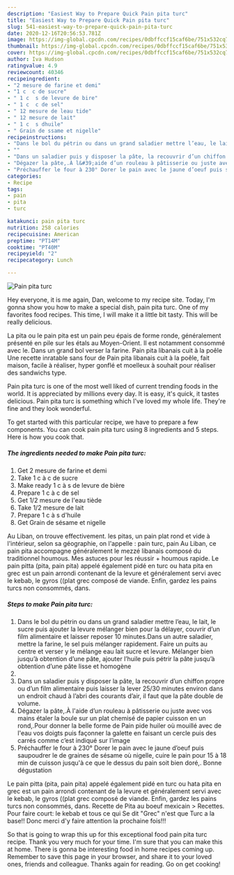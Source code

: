 ```yaml
---
description: "Easiest Way to Prepare Quick Pain pita turc"
title: "Easiest Way to Prepare Quick Pain pita turc"
slug: 541-easiest-way-to-prepare-quick-pain-pita-turc
date: 2020-12-16T20:56:53.781Z
image: https://img-global.cpcdn.com/recipes/0dbffccf15caf6be/751x532cq70/pain-pita-turc-photo-principale-de-la-recette.jpg
thumbnail: https://img-global.cpcdn.com/recipes/0dbffccf15caf6be/751x532cq70/pain-pita-turc-photo-principale-de-la-recette.jpg
cover: https://img-global.cpcdn.com/recipes/0dbffccf15caf6be/751x532cq70/pain-pita-turc-photo-principale-de-la-recette.jpg
author: Iva Hudson
ratingvalue: 4.9
reviewcount: 40346
recipeingredient:
- "2 mesure de farine et demi"
- "1 c  c de sucre"
- " 1 c  s de levure de bire"
- " 1 c  c de sel"
- " 12 mesure de leau tide"
- " 12 mesure de lait"
- " 1 c  s dhuile"
- " Grain de ssame et nigelle"
recipeinstructions:
- "Dans le bol du pétrin ou dans un grand saladier mettre l’eau, le lait, le sucre puis ajouter la levure mélanger bien pour la délayer, couvrir d’un film alimentaire et laisser reposer 10 minutes.Dans un autre saladier, mettre la farine, le sel puis mélanger rapidement. Faire un puits au centre et verser y le mélange eau lait sucre et levure. Mélanger bien jusqu’à obtention d’une pâte, ajouter l’huile puis pétrir la pâte jusqu’à obtention d’une pâte lisse et homogène"
- ""
- "Dans un saladier puis y disposer la pâte, la recouvrir d’un chiffon propre ou d’un film alimentaire puis laisser la lever 25/30 minutes environ dans un endroit chaud à l’abri des courants d’air, il faut que la pâte double de volume."
- "Dégazer la pâte,.À l&#39;aide d’un rouleau à pâtisserie ou juste avec vos mains étaler la boule sur un plat chemisé de papier cuisson en un rond,.Pour donner la belle forme de Pain pide huiler où mouillé avec de l&#39;eau vos doigts puis façonner la galette en faisant un cercle puis des carrés comme c’est indiqué sur l’image"
- "Préchauffer le four à 230° Dorer le pain avec le jaune d’oeuf puis saupoudrer le de graines de sésame où nigelle, cuire le pain pour 15 à 18 min de cuisson jusqu&#39;à ce que le dessus du pain soit bien doré,. Bonne dégustation"
categories:
- Recipe
tags:
- pain
- pita
- turc

katakunci: pain pita turc 
nutrition: 258 calories
recipecuisine: American
preptime: "PT14M"
cooktime: "PT40M"
recipeyield: "2"
recipecategory: Lunch

---
```



![Pain pita turc](https://img-global.cpcdn.com/recipes/0dbffccf15caf6be/751x532cq70/pain-pita-turc-photo-principale-de-la-recette.jpg)

Hey everyone, it is me again, Dan, welcome to my recipe site. Today, I'm gonna show you how to make a special dish, pain pita turc. One of my favorites food recipes. This time, I will make it a little bit tasty. This will be really delicious.

La pita ou le pain pita est un pain peu épais de forme ronde, généralement présenté en pile sur les étals au Moyen-Orient. Il est notamment consommé avec le. Dans un grand bol verser la farine. Pain pita libanais cuit à la poêle Une recette inratable sans four de Pain pita libanais cuit à la poêle, fait maison, facile à réaliser, hyper gonflé et moelleux à souhait pour réaliser des sandwichs type.

Pain pita turc is one of the most well liked of current trending foods in the world. It is appreciated by millions every day. It is easy, it's quick, it tastes delicious. Pain pita turc is something which I've loved my whole life. They're fine and they look wonderful.


To get started with this particular recipe, we have to prepare a few components. You can cook pain pita turc using 8 ingredients and 5 steps. Here is how you cook that.

<!--inarticleads1-->

##### The ingredients needed to make Pain pita turc:

1. Get 2 mesure de farine et demi
1. Take 1 c à c de sucre
1. Make ready  1 c à s de levure de bière
1. Prepare  1 c à c de sel
1. Get  1/2 mesure de l&#39;eau tiède
1. Take  1/2 mesure de lait
1. Prepare  1 c à s d&#39;huile
1. Get  Grain de sésame et nigelle


Au Liban, on trouve effectivement. les pitas, un pain plat rond et vide à l&#39;intérieur, selon sa géographie, on l&#39;appelle : pain turc, pain Au Liban, ce pain pita accompagne généralement le mezzé libanais composé du traditionnel houmous. Mes astuces pour les réussir + houmous rapide. Le pain pitta (pita, pain pita) appelé également pidé en turc ou hata pita en grec est un pain arrondi contenant de la levure et généralement servi avec le kebab, le gyros ((plat grec composé de viande. Enfin, gardez les pains turcs non consommés, dans. 

<!--inarticleads2-->

##### Steps to make Pain pita turc:

1. Dans le bol du pétrin ou dans un grand saladier mettre l’eau, le lait, le sucre puis ajouter la levure mélanger bien pour la délayer, couvrir d’un film alimentaire et laisser reposer 10 minutes.Dans un autre saladier, mettre la farine, le sel puis mélanger rapidement. Faire un puits au centre et verser y le mélange eau lait sucre et levure. Mélanger bien jusqu’à obtention d’une pâte, ajouter l’huile puis pétrir la pâte jusqu’à obtention d’une pâte lisse et homogène
1. 
1. Dans un saladier puis y disposer la pâte, la recouvrir d’un chiffon propre ou d’un film alimentaire puis laisser la lever 25/30 minutes environ dans un endroit chaud à l’abri des courants d’air, il faut que la pâte double de volume.
1. Dégazer la pâte,.À l&#39;aide d’un rouleau à pâtisserie ou juste avec vos mains étaler la boule sur un plat chemisé de papier cuisson en un rond,.Pour donner la belle forme de Pain pide huiler où mouillé avec de l&#39;eau vos doigts puis façonner la galette en faisant un cercle puis des carrés comme c’est indiqué sur l’image
1. Préchauffer le four à 230° Dorer le pain avec le jaune d’oeuf puis saupoudrer le de graines de sésame où nigelle, cuire le pain pour 15 à 18 min de cuisson jusqu&#39;à ce que le dessus du pain soit bien doré,. Bonne dégustation


Le pain pitta (pita, pain pita) appelé également pidé en turc ou hata pita en grec est un pain arrondi contenant de la levure et généralement servi avec le kebab, le gyros ((plat grec composé de viande. Enfin, gardez les pains turcs non consommés, dans. Recette de Pita au boeuf mexicain &gt; Recettes. Pour faire court: le kebab et tous ce qui Se dit &#34;Grec&#34; n&#39;est que Turc a la base!! Donc merci d&#39;y faire attention la prochaine fois!!! 

So that is going to wrap this up for this exceptional food pain pita turc recipe. Thank you very much for your time. I'm sure that you can make this at home. There is gonna be interesting food in home recipes coming up. Remember to save this page in your browser, and share it to your loved ones, friends and colleague. Thanks again for reading. Go on get cooking!

